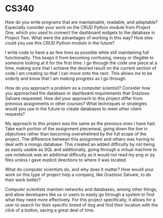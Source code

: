 # CS340
How do you write programs that are maintainable, readable, and adaptable? Especially consider your work on the CRUD Python module from Project One, which you used to connect the dashboard widgets to the database in Project Two. What were the advantages of working in this way? How else could you use this CRUD Python module in the future?
  
  I write code to have a as few lines as possible while still maintaining full functionality. This keeps it from becoming confusing, messy or
  Illegible to someone looking at it for the first time. I go through the code one piece at a time, making sure that I achieve the desired result on the current
  section of code I am creating so that I can move onto the next. This allows me to be orderly and know that I am making progress as I go through.

How do you approach a problem as a computer scientist? Consider how you approached the database or dashboard requirements that Grazioso Salvare requested. How did your approach to this project differ from previous assignments in other courses? What techniques or strategies would you use in the future to create databases to meet other client requests?

  My approach to this project was the same as the previous ones I have had. Take each portion of the assignment piecemeal, going down the line in objectives rather 
  than becoming overwhelmed by the full scope of the project. The difference between this assignment and others was having to deal with a mongo database. This created
  an added difficulty by not being as easily usable as SQL and additionally, going through a virtual machine to use notebook was an additonal difficutly as it would not
  read my png or py files unless I gave explicit directions to where it was located.

What do computer scientists do, and why does it matter? How would your work on this type of project help a company, like Grazioso Salvare, to do their work better?

  Computer scientists maintain networks and databases, among other things, and allow developers like us or users to easily go through a system to find what they
  need more effectively. For this project specifically, it allows for a user to search for their specific breed of dog and find their location with the click of a button,
  saving a great deal of time.
